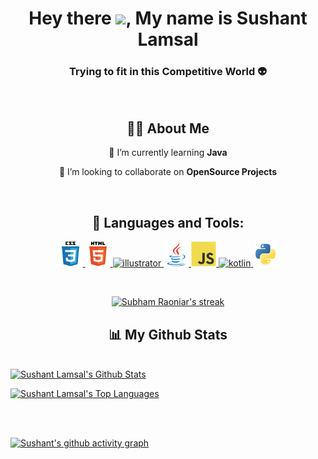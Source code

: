 <h1 align="center">Hey there <img src="https://raw.githubusercontent.com/MartinHeinz/MartinHeinz/master/wave.gif" width="30px">, My name is Sushant Lamsal</h1>
<h3 align="center">Trying to fit in this Competitive World 👽</h3>

<br/>

<h2 align="center"><strong> 🙋‍♂️ About Me</strong></h2>
<div align="center">

<p> 🌱 I’m currently learning <strong>Java</strong></p>

<p> 👯 I’m looking to collaborate on <strong>OpenSource Projects</strong></p>


</div>

<br/>

<h2 align="center"><strong> 🚀 Languages and Tools:</strong></h2>

<p align="center"> <a href="https://www.w3schools.com/css/" target="_blank" rel="noreferrer"> <img src="https://raw.githubusercontent.com/devicons/devicon/master/icons/css3/css3-original-wordmark.svg" alt="css3" width="40" height="40"/> </a> <a href="https://www.w3.org/html/" target="_blank" rel="noreferrer"> <img src="https://raw.githubusercontent.com/devicons/devicon/master/icons/html5/html5-original-wordmark.svg" alt="html5" width="40" height="40"/> </a> <a href="https://www.adobe.com/in/products/illustrator.html" target="_blank" rel="noreferrer"> <img src="https://www.vectorlogo.zone/logos/adobe_illustrator/adobe_illustrator-icon.svg" alt="illustrator" width="40" height="40"/> </a> <a href="https://www.java.com" target="_blank" rel="noreferrer"> <img src="https://raw.githubusercontent.com/devicons/devicon/master/icons/java/java-original.svg" alt="java" width="40" height="40"/> </a> <a href="https://developer.mozilla.org/en-US/docs/Web/JavaScript" target="_blank" rel="noreferrer"> <img src="https://raw.githubusercontent.com/devicons/devicon/master/icons/javascript/javascript-original.svg" alt="javascript" width="40" height="40"/> </a> <a href="https://kotlinlang.org" target="_blank" rel="noreferrer"> <img src="https://www.vectorlogo.zone/logos/kotlinlang/kotlinlang-icon.svg" alt="kotlin" width="40" height="40"/> </a> <a href="https://www.python.org" target="_blank" rel="noreferrer"> <img src="https://raw.githubusercontent.com/devicons/devicon/master/icons/python/python-original.svg" alt="python" width="40" height="40"/> </a> </p>



<br/>

<p align="center">
<a href="https://github.com/SubhamRaoniar28/github-readme-streak-stats">
<img title="🔥 Get streak stats for your profile at git.io/streak-stats" alt="Subham Raoniar's streak" src="https://github-readme-streak-stats.herokuapp.com/?user=Sushant-Lamsal&theme=black-ice&hide_border=true&stroke=0000&background=060A0CD0"/>
</a>
</p>

<h2 align="center"><strong> 📊 My Github Stats</strong></h2>

<br/>
<a href="https://github.com/SubhamRaoniar28/github-readme-stats"><img alt="Sushant Lamsal's Github Stats" src="https://github-readme-stats.vercel.app/api?username=Sushant-Lamsal&show_icons=true&count_private=true&theme=react&hide_border=true&bg_color=0D1117" /></a>

<a href="https://github.com/SubhamRaoniar28/github-readme-stats"><img alt="Sushant Lamsal's Top Languages" src="https://github-readme-stats.vercel.app/api/top-langs/?username=Sushant-Lamsal&langs_count=8&count_private=true&layout=compact&theme=react&hide_border=true&bg_color=0D1117" /></a>
<br/>


<br/>
<br/>

<!-- <a href="https://github.com/SubhamRaoniar28/github-readme-activity-graph"><img alt="Sushant Lamsal's Activity Graph" src="https://activity-graph.herokuapp.com/graph?username=Sushant-Lamsal&bg_color=0D1117&color=5BCDEC&line=5BCDEC&point=FFFFFF&hide_border=true" /></a>
 -->
 [![Sushant's github activity graph](https://activity-graph.herokuapp.com/graph?username=Sushant-Lamsal&theme=redical)](https://github.com/ashutosh00710/github-readme-activity-graph)

<br/>
<br/>

